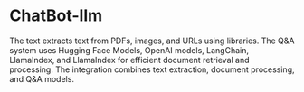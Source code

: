 # ChatBot-llm
The text extracts text from PDFs, images, and URLs using libraries. The Q&amp;A system uses Hugging Face Models, OpenAI models, LangChain, LlamaIndex, and LlamaIndex for efficient document retrieval and processing. The integration combines text extraction, document processing, and Q&amp;A models.
